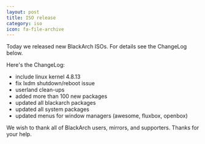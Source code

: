 ```yaml
---
layout: post
title: ISO release
category: iso
icon: fa-file-archive
---
```


Today we released new BlackArch ISOs. For details see the ChangeLog below.

Here's the ChangeLog:

*  include linux kernel 4.8.13
*  fix lxdm shutdown/reboot issue
* userland clean-ups
* added more than 100 new packages
* updated all blackarch packages
* updated all system packages
* updated menus for window managers (awesome, fluxbox, openbox)

We wish to thank all of BlackArch users, mirrors, and supporters. Thanks for your help.
